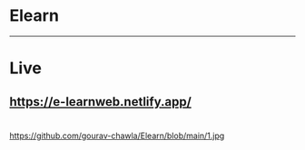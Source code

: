 # Elearn
---
# Live
https://e-learnweb.netlify.app/
---
#

https://github.com/gourav-chawla/Elearn/blob/main/1.jpg
